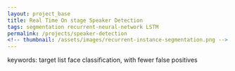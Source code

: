 ```yaml
---
layout: project_base
title: Real Time On stage Speaker Detection
tags: segmentation recurrent-neural-network LSTM
permalink: /projects/speaker-detection
<!-- thumbnail: /assets/images/recurrent-instance-segmentation.png -->
---
```



keywords: target list face classification, with fewer false positives


<!--more-->